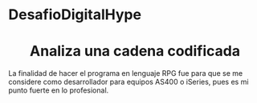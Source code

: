 # DesafioDigitalHype

<h1 align="center"> Analiza una cadena codificada </h1>

La finalidad de hacer el programa en lenguaje RPG fue para que se me considere como desarrollador para equipos AS400 o iSeries, pues es mi punto fuerte en lo profesional. 
